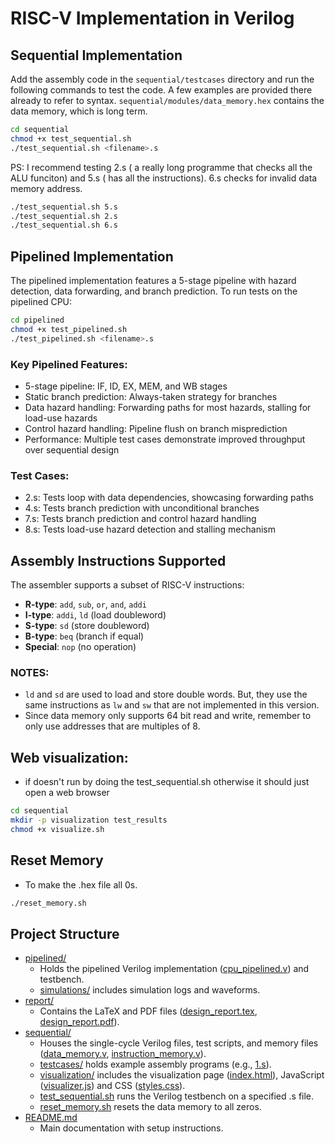 
# RISC-V Implementation in Verilog


## Sequential Implementation

Add the assembly code in the `sequential/testcases` directory and run the following commands to test the code. A few examples are provided there already to refer to syntax. `sequential/modules/data_memory.hex` contains the data memory, which is long term.

```bash
cd sequential
chmod +x test_sequential.sh
./test_sequential.sh <filename>.s
```

PS: I recommend testing 2.s ( a really long programme that checks all the ALU funciton) and 5.s ( has all the instructions). 6.s checks for invalid data memory address.
```bash
./test_sequential.sh 5.s
./test_sequential.sh 2.s
./test_sequential.sh 6.s
```

## Pipelined Implementation

The pipelined implementation features a 5-stage pipeline with hazard detection, data forwarding, and branch prediction. To run tests on the pipelined CPU:


```sh
cd pipelined
chmod +x test_pipelined.sh
./test_pipelined.sh <filename>.s
```

### Key Pipelined Features:

- 5-stage pipeline: IF, ID, EX, MEM, and WB stages
- Static branch prediction: Always-taken strategy for branches
- Data hazard handling: Forwarding paths for most hazards, stalling for load-use hazards
- Control hazard handling: Pipeline flush on branch misprediction
- Performance: Multiple test cases demonstrate improved throughput over sequential design


### Test Cases:
- 2.s: Tests loop with data dependencies, showcasing forwarding paths
- 4.s: Tests branch prediction with unconditional branches
- 7.s: Tests branch prediction and control hazard handling
- 8.s: Tests load-use hazard detection and stalling mechanism

## Assembly Instructions Supported

The assembler supports a subset of RISC-V instructions:
- **R-type**: `add`, `sub`, `or`, `and`, `addi`
- **I-type**: `addi`, `ld` (load doubleword)
- **S-type**: `sd` (store doubleword)
- **B-type**: `beq` (branch if equal)
- **Special**: `nop` (no operation)

### NOTES: 
- `ld` and `sd` are used to load and store double words. But, they use the same instructions as `lw` and `sw` that are not implemented in this version.
- Since data memory only supports 64 bit read and write, remember to only use addresses that are multiples of 8.

## Web visualization:
- if doesn't run by doing the test_sequential.sh otherwise it should just open a web browser
```bash
cd sequential
mkdir -p visualization test_results
chmod +x visualize.sh
```

## Reset Memory
- To make the .hex file all 0s.
```sh
./reset_memory.sh
```


## Project Structure

- [pipelined/](pipelined/)
  - Holds the pipelined Verilog implementation ([cpu_pipelined.v](pipelined/verilog/cpu_pipelined.v)) and testbench.
  - [simulations/](pipelined/simulations/) includes simulation logs and waveforms.
- [report/](report/)
  - Contains the LaTeX and PDF files ([design_report.tex](report/design_report.tex), [design_report.pdf](report/design_report.pdf)).
- [sequential/](sequential/)
  - Houses the single-cycle Verilog files, test scripts, and memory files ([data_memory.v](sequential/modules/data_memory.v), [instruction_memory.v](sequential/modules/instruction_memory.v)).
  - [testcases/](sequential/testcases/) holds example assembly programs (e.g., [1.s](sequential/testcases/1.s)).
  - [visualization/](sequential/visualization/) includes the visualization page ([index.html](sequential/visualization/index.html)), JavaScript ([visualizer.js](sequential/visualization/visualizer.js)) and CSS ([styles.css](sequential/visualization/styles.css)).
  - [test_sequential.sh](sequential/test_sequential.sh) runs the Verilog testbench on a specified .s file.
  - [reset_memory.sh](sequential/reset_memory.sh) resets the data memory to all zeros.
- [README.md](README.md)
  - Main documentation with setup instructions.
